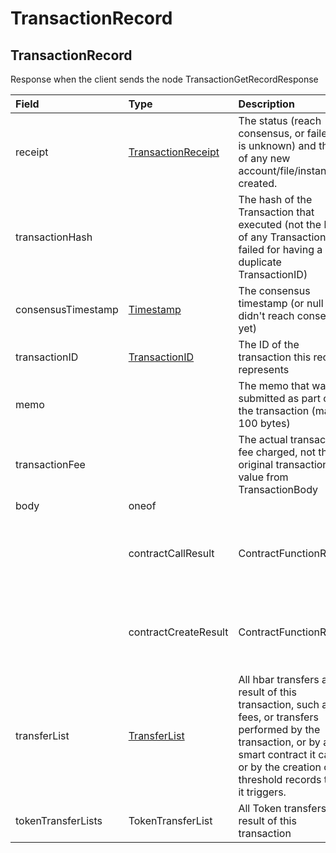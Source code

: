 # TransactionRecord

## TransactionRecord

Response when the client sends the node TransactionGetRecordResponse

| Field | Type | Description |  |
| :--- | :--- | :--- | :--- |
| receipt | [TransactionReceipt](transactionreceipt.md#transactionreceipt) | The status \(reach consensus, or failed, or is unknown\) and the ID of any new account/file/instance created. |  |
| transactionHash |  | The hash of the Transaction that executed \(not the hash of any Transaction that failed for having a duplicate TransactionID\) |  |
| consensusTimestamp | [Timestamp](timestamp.md#timestamp) | The consensus timestamp \(or null if didn't reach consensus yet\) |  |
| transactionID | [TransactionID](../basic-types/transactionid.md) | The ID of the transaction this record represents |  |
| memo |  | The memo that was submitted as part of the transaction \(max 100 bytes\) |  |
| transactionFee |  | The actual transaction fee charged, not the original transactionFee value from TransactionBody |  |
| body | oneof |  |  |
|  | contractCallResult | ContractFunctionResult | Record of the value returned by the smart contract function \(if it completed and didn't fail\) from ContractCallTransaction |
|  | contractCreateResult | ContractFunctionResult | Record of the value returned by the smart contract constructor \(if it completed and didn't fail\) from ContractCreateTransaction |
| transferList | [TransferList](../cryptocurrency-accounts/cryptotransfer.md#transferlist) | All hbar transfers as a result of this transaction, such as fees, or transfers performed by the transaction, or by a smart contract it calls, or by the creation of threshold records that it triggers. |  |
| tokenTransferLists | TokenTransferList | All Token transfers as a result of this transaction |  |


